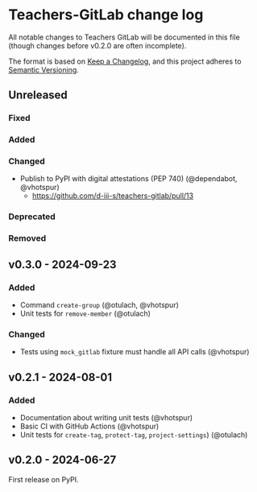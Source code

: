 # Teachers-GitLab change log

All notable changes to Teachers GitLab will be documented in this file
(though changes before v0.2.0 are often incomplete).

The format is based on [Keep a Changelog](https://keepachangelog.com/en/1.1.0/),
and this project adheres to [Semantic Versioning](https://semver.org/spec/v2.0.0.html).

## Unreleased

### Fixed

### Added

### Changed

* Publish to PyPI with digital attestations (PEP 740) (@dependabot, @vhotspur)
  * https://github.com/d-iii-s/teachers-gitlab/pull/13

### Deprecated

### Removed


## v0.3.0 - 2024-09-23

### Added

* Command `create-group` (@otulach, @vhotspur)
* Unit tests for `remove-member` (@otulach)

### Changed

* Tests using `mock_gitlab` fixture must handle all API calls (@vhotspur)


## v0.2.1 - 2024-08-01

### Added

* Documentation about writing unit tests (@vhotspur)
* Basic CI with GitHub Actions (@vhotspur)
* Unit tests for `create-tag`, `protect-tag`, `project-settings`) (@otulach)


## v0.2.0 - 2024-06-27

First release on PyPI.
